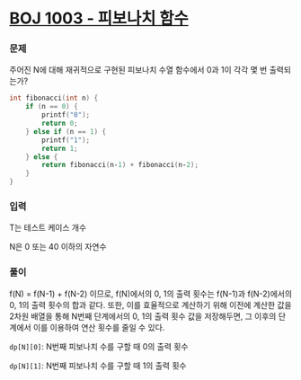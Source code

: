 # [BOJ 1003 - 피보나치 함수](https://www.acmicpc.net/problem/1003)


### 문제
주어진 N에 대해 재귀적으로 구현된 피보나치 수열 함수에서 0과 1이 각각 몇 번 출력되는가?
```cpp
int fibonacci(int n) {
    if (n == 0) {
        printf("0");
        return 0;
    } else if (n == 1) {
        printf("1");
        return 1;
    } else {
        return fibonacci(n‐1) + fibonacci(n‐2);
    }
}
```

### 입력
T는 테스트 케이스 개수


N은 0 또는 40 이하의 자연수

### 풀이
f(N) = f(N-1) + f(N-2) 이므로, f(N)에서의 0, 1의 출력 횟수는 f(N-1)과 f(N-2)에서의 0, 1의 출력 횟수의 합과 같다. 또한, 이를 효율적으로 계산하기 위해 이전에 계산한 값을 2차원 배열을 통해 N번째 단계에서의 0, 1의 출력 횟수 값을 저장해두면, 그 이후의 단계에서 이를 이용하여 연산 횟수를 줄일 수 있다.

`dp[N][0]`: N번째 피보나치 수를 구할 때 0의 출력 횟수

`dp[N][1]`: N번째 피보나치 수를 구할 때 1의 출력 횟수